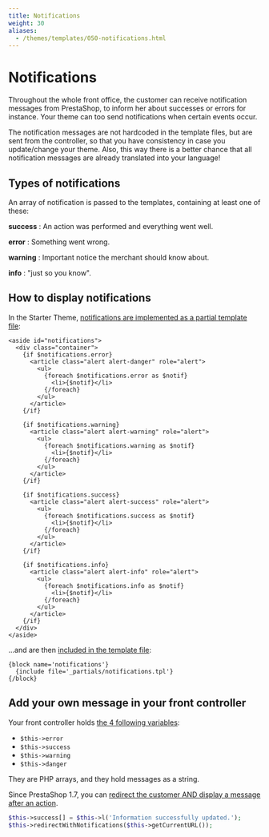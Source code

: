 ```yaml
---
title: Notifications
weight: 30
aliases:
  - /themes/templates/050-notifications.html
---
```


# Notifications

Throughout the whole front office, the customer can receive notification messages
from PrestaShop, to inform her about successes or errors for instance.
Your theme can too send notifications when certain events occur.

The notification messages are not hardcoded in the template files, but are sent
from the controller, so that you have consistency in case you update/change your theme.
Also, this way there is a better chance that all notification messages are already
translated into your language!


## Types of notifications

An array of notification is passed to the templates, containing at least one of these:

**success**
: An action was performed and everything went well.

**error**
: Something went wrong.

**warning**
: Important notice the merchant should know about.

**info**
: "just so you know".

## How to display notifications

In the Starter Theme, [notifications are implemented as a partial template file](https://github.com/PrestaShop/StarterTheme/blob/master/templates/_partials/notifications.tpl):

```html+smarty
<aside id="notifications">
  <div class="container">
    {if $notifications.error}
      <article class="alert alert-danger" role="alert">
        <ul>
          {foreach $notifications.error as $notif}
            <li>{$notif}</li>
          {/foreach}
        </ul>
      </article>
    {/if}

    {if $notifications.warning}
      <article class="alert alert-warning" role="alert">
        <ul>
          {foreach $notifications.warning as $notif}
            <li>{$notif}</li>
          {/foreach}
        </ul>
      </article>
    {/if}

    {if $notifications.success}
      <article class="alert alert-success" role="alert">
        <ul>
          {foreach $notifications.success as $notif}
            <li>{$notif}</li>
          {/foreach}
        </ul>
      </article>
    {/if}

    {if $notifications.info}
      <article class="alert alert-info" role="alert">
        <ul>
          {foreach $notifications.info as $notif}
            <li>{$notif}</li>
          {/foreach}
        </ul>
      </article>
    {/if}
  </div>
</aside>
```

...and are then [included in the template file](https://github.com/PrestaShop/StarterTheme/blob/master/templates/checkout/checkout.tpl#L18-L20):

```smarty
{block name='notifications'}
  {include file='_partials/notifications.tpl'}
{/block}
```

## Add your own message in your front controller

Your front controller holds [the 4 following variables](https://github.com/PrestaShop/PrestaShop/blob/develop/classes/controller/FrontController.php#L618-L640):

* ``$this->error``
* ``$this->success``
* ``$this->warning``
* ``$this->danger``

They are PHP arrays, and they hold messages as a string.

Since PrestaShop 1.7, you can [redirect the customer AND display a message after an action](https://github.com/PrestaShop/PrestaShop/blob/develop/classes/controller/FrontController.php#L553-L572).

```php
$this->success[] = $this->l('Information successfully updated.');
$this->redirectWithNotifications($this->getCurrentURL());
```
